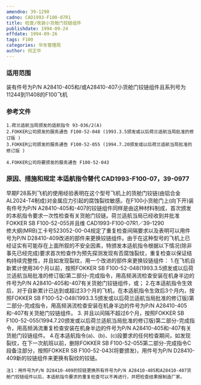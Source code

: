 ```yaml
---
amendno: 39-1290
cadno: CAD1993-F100-07R1
title: 检查/改装小货舱门铰链组件
publishdate: 1994-09-24
effdate: 1994-09-26
tags: F100
categories: 华东管理局
author: 何正华
---
```


### 适用范围 
装有件号为P/N A28410-405和/或A28410-407小货舱门铰链组件且系列号为11244到11408的F100飞机

### 参考文件
    1.荷兰适航当局颁发的适航指令 93-036/2(A)
    2.FOKKER公司颁发的服务通告 F100-52-048 (1993.3.5颁发或以后荷兰适航当局批准的修订版 ) 
    3.FOKKER公司颁发的服务通告 F100-52-055 (1994.7.20颁发或以后荷兰适航当局批准的修订版 ) 

    4.FOKKER公司将要颁发的服务通告 F100-52-043 

### 原因、措施和规定 本适航指令替代 CAD1993-F100-07，39-0977
早期F28系列飞机的使用经验表明在这个型号飞机上的货舱门铰链(由铝合金AL2024-T4制成)对金属应力引起的腐蚀裂纹敏感。在F100小货舱门上(向下开)装有件号为P/N A28410-405和-407的铰链组件同样是由这种材料制成，首次颁发的本航指令要求一次性检查有关货舱门铰链。荷兰适航当局已经收到并批准FOKKER SB F100-52-055并且维
  CAD1993-F100-07R1／39-1290   
修大纲(MRB)工卡号523052-00-04规定了重复检查间隔要求以及表明可以用件号为P/N D28410-409改进的部件来更换铰链组件。由于在这种型号的飞机上已经证实有可能存在上面所叙的不安全因素，特颁发本适航指令根据以下情况(除非事先已经完成)要求首次检查作为预先探测发现有否腐蚀裂纹，重复检查以保证结构持续完整性，并且如发现裂纹，用一个改进的部件来更换铰链组件： 
    1.在飞机自新累计使用36个月以前，按照FOKKER SB F100-52-048(1993.3.5颁发或以后荷兰适航当局批准的修订版)第二部分-完成指令，用高频涡流检查安装在机身半边的件号为P/N A28410-405和-407有关货舱门铰链组件，或； 
    2.在本适航指令生效后，对于自新累计已达到或超过33个月的飞机，在本适航指令生效后3个月内，按照FOKKER SB F100-52-048(1993.3.5颁发或以后荷兰适航当局批准的修订版)第二部分-完成指令，用高频涡流检查安装在机身半边的件号为P/N A28410-405和-407有关货舱门铰链组件。 
3.
并且以间隔不超过6个月，按照FOKKER SB F100-52-055(1994.7.20颁发或以后荷兰适航当局批准的修订版)第二部分-完成指令，用高频涡流重复检查安装在机身半边的件号为P/N A28410-405和-407有关货舱门铰链组件。 
    4.在本适航指令(a)、(b)、(c)段要求的任何检查期间，如发现裂纹，在下一次航班以前，删除FOKKER SB F100-52-055第二部分-完成指令C段备注部分，按照FOKKER SB F100-52-043(将要颁发)，用件号为P/N D28410-409新的铰链组件来更换有裂纹的铰链。 

    注1：用件号为P/N D28410-409的铰链更换所有件号为P/N A28410-405和A28410-407货舱门铰链组件以后，本适航指令要求的重复检查可以不再进行，并把检查结果报制造厂家。
